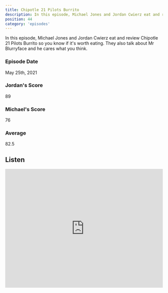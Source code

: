 ```yaml
---
title: Chipotle 21 Pilots Burrito
description: In this episode, Michael Jones and Jordan Cwierz eat and review Chipotle 21 Pilots Burrito so you know if it's worth eating
position: 44
category: 'episodes'
---
```


In this episode, Michael Jones and Jordan Cwierz eat and review Chipotle 21 Pilots Burrito so you know if it's worth eating. They also talk about Mr Blurryface and he cares what you think.

### Episode Date

May 25th, 2021

### Jordan's Score

89

### Michael's Score

76

### Average

82.5

## Listen

<iframe src="https://open.spotify.com/embed-podcast/episode/5JBYk3K1LtvGA634NHFamO" loading="lazy" style="border: 0; width: 100%; height: 380px;" allow="encrypted-media"></iframe>

